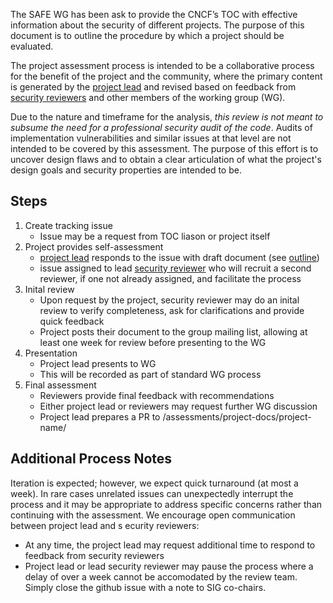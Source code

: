 The SAFE WG has been ask to provide the CNCF’s TOC with effective
information about the security of different projects.  The purpose of this
document is to outline the procedure by which a project should be evaluated.

The project assessment process is intended to be a collaborative process for
the benefit of the project and the community, where the primary content is
generated by the [project lead](project-lead.md) and revised based on feedback
from [security reviewers](security-reviewer.md) and other members of the
working group (WG).

Due to the nature and timeframe for the analysis, *this review is not meant
to subsume the need for a professional security audit of the code*.  Audits
of implementation vulnerabilities and similar issues at that level are not
intended to be covered by this assessment.  The purpose of this effort is to
uncover design flaws and to obtain a clear articulation of what the project's
design goals and security properties are intended to be.


## Steps

1. Create tracking issue
   * Issue may be a request from TOC liason or project itself
2. Project provides self-assessment
   * [project lead](project-lead.md) responds to the issue with draft document (see [outline](outline.md))
   * issue assigned to lead [security reviewer](security-reviewer.md) who
   will recruit a second reviewer, if one not already assigned, and facilitate
   the process
3. Inital review
   * Upon request by the project, security reviewer may do an inital review to
   verify completeness, ask for clarifications and provide quick feedback
   * Project posts their document to the group mailing list, allowing at least
   one week for review before presenting to the WG
4. Presentation
   * Project lead presents to WG
   * This will be recorded as part of standard WG process
5. Final assessment
   * Reviewers provide final feedback with recommendations
   * Either project lead or reviewers may request further WG discussion
   * Project lead prepares a PR to /assessments/project-docs/project-name/

## Additional Process Notes

Iteration is expected; however, we expect quick turnaround (at most a week).
In rare cases unrelated issues can unexpectedly interrupt the process and
it may be appropriate to address specific concerns rather than continuing with
the assessment. We encourage open communication between project lead and s
ecurity reviewers:

* At any time, the project lead may request additional time to respond
  to feedback from security reviewers
* Project lead or lead security reviewer may pause the process where a delay
  of over a week cannot be accomodated by the review team. Simply close
  the github issue with a note to SIG co-chairs.



